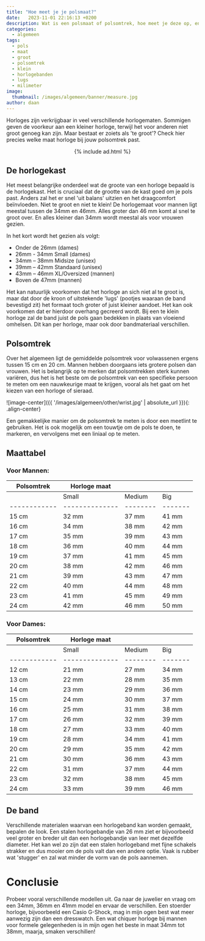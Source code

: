 ```yaml
---
title: "Hoe meet je je polsmaat?"
date:   2023-11-01 22:16:13 +0200
description: Wat is een polsmaat of polsomtrek, hoe meet je deze op, en welke maat horloge hoort hier bij? Hoeveel milimeter past bij welke pols?
categories:
  - algemeen
tags:
  - pols
  - maat
  - groot
  - polsomtrek
  - klein
  - horlogebanden
  - lugs
  - milimeter
image: 
  thumbnail: /images/algemeen/banner/measure.jpg
author: daan
---
```

Horloges zijn verkrijgbaar in veel verschillende horlogematen. Sommigen geven de voorkeur aan een kleiner horloge, terwijl het voor anderen niet groot genoeg kan zijn. Maar bestaat er zoiets als 'te groot'? Check hier precies welke maat horloge bij jouw polsomtrek past.

<center>
  {% include ad.html %}
</center>

## De horlogekast
Het meest belangrijke onderdeel wat de groote van een horloge bepaald is de horlogekast. Het is cruciaal dat de grootte van de kast goed om je pols past. Anders zal het er snel 'uit balans' uitzien en het draagcomfort beïnvloeden. Niet te groot en niet te klein! De horlogemaat voor mannen ligt meestal tussen de 34mm en 46mm. Alles groter dan 46 mm komt al snel te groot over. En alles kleiner dan 34mm wordt meestal als voor vrouwen gezien.

In het kort wordt het gezien als volgt:
- Onder de 26mm (dames)
- 26mm - 34mm Small (dames)
- 34mm – 38mm Midsize (unisex)
- 39mm – 42mm Standaard (unisex)
- 43mm – 46mm XL/Oversized (mannen)
- Boven de 47mm (mannen)

Het kan natuurlijk voorkomen dat het horloge an sich niet al te groot is, maar dat door de kroon of uitstekende 'lugs' (pootjes waaraan de band bevestigd zit) het formaat toch groter of juist kleiner aandoet. Het kan ook voorkomen dat er hierdoor overhang gecreerd wordt. Bij een te klein horloge zal de band juist de pols gaan bedekken in plaats van vloeiend omhelsen. Dit kan per horloge, maar ook door bandmateriaal verschillen.

## Polsomtrek
Over het algemeen ligt de gemiddelde polsomtrek voor volwassenen ergens tussen 15 cm en 20 cm. Mannen hebben doorgaans iets grotere polsen dan vrouwen. Het is belangrijk op te merken dat polsomtrekken sterk kunnen variëren, dus het is het beste om de polsomtrek van een specifieke persoon te meten om een nauwkeurige maat te krijgen, vooral als het gaat om het kiezen van een horloge of sieraad.


![image-center]({{ '/images/algemeen/other/wrist.jpg' | absolute_url }}){: .align-center}

Een gemakkelijke manier om de polsomtrek te meten is door een meetlint te gebruiken. Het is ook mogelijk om een touwtje om de pols te doen, te markeren, en vervolgens met een liniaal op te meten. 


## Maattabel

### Voor Mannen:

| Polsomtrek | Horloge maat |        |       |
|------------|--------------|--------|-------|
|            | Small        | Medium | Big   |
|------------|--------------|--------|-------|
| 15 cm      | 32 mm        | 37 mm  | 41 mm |
| 16 cm      | 34 mm        | 38 mm  | 42 mm |
| 17 cm      | 35 mm        | 39 mm  | 43 mm |
| 18 cm      | 36 mm        | 40 mm  | 44 mm |
| 19 cm      | 37 mm        | 41 mm  | 45 mm |
| 20 cm      | 38 mm        | 42 mm  | 46 mm |
| 21 cm      | 39 mm        | 43 mm  | 47 mm |
| 22 cm      | 40 mm        | 44 mm  | 48 mm |
| 23 cm      | 41 mm        | 45 mm  | 49 mm |
| 24 cm      | 42 mm        | 46 mm  | 50 mm |

### Voor Dames:

| Polsomtrek | Horloge maat |        |       |
|------------|--------------|--------|-------|
|            | Small        | Medium | Big   |
|------------|--------------|--------|-------|
| 12 cm      | 21 mm        | 27 mm  | 34 mm |
| 13 cm      | 22 mm        | 28 mm  | 35 mm |
| 14 cm      | 23 mm        | 29 mm  | 36 mm |
| 15 cm      | 24 mm        | 30 mm  | 37 mm |
| 16 cm      | 25 mm        | 31 mm  | 38 mm |
| 17 cm      | 26 mm        | 32 mm  | 39 mm |
| 18 cm      | 27 mm        | 33 mm  | 40 mm |
| 19 cm      | 28 mm        | 34 mm  | 41 mm |
| 20 cm      | 29 mm        | 35 mm  | 42 mm |
| 21 cm      | 30 mm        | 36 mm  | 43 mm |
| 22 cm      | 31 mm        | 37 mm  | 44 mm |
| 23 cm      | 32 mm        | 38 mm  | 45 mm |
| 24 cm      | 33 mm        | 39 mm  | 46 mm |

## De band
Verschillende materialen waarvan een horlogeband kan worden gemaakt, bepalen de look. Een stalen horlogebandje van 26 mm ziet er bijvoorbeeld veel groter en breder uit dan een horlogebandje van leer met dezelfde diameter. Het kan wel zo zijn dat een stalen horlogeband met fijne schakels strakker en dus mooier om de pols valt dan een andere optie. Vaak is rubber wat 'stugger' en zal wat minder de vorm van de pols aannemen.

# Conclusie
Probeer vooral verschillende modellen uit. Ga naar de juwelier en vraag om een 34mm, 36mm en 41mm model en ervaar de verschillen. Een stoerder horloge, bijvoorbeeld een Casio G-Shock, mag in mijn ogen best wat meer aanwezig zijn dan een dresswatch. Een wat chiquer horloge bij mannen voor formele gelegenheden is in mijn ogen het beste in maat 34mm tot 38mm, maarja, smaken verschillen!